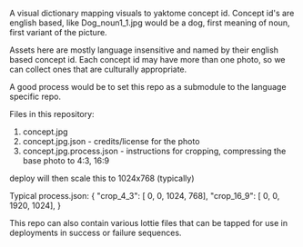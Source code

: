 A visual dictionary mapping visuals to yaktome concept id. Concept id's are english based, like Dog_noun1_1.jpg would be a dog, first meaning of noun, first variant of the picture.

Assets here are mostly language insensitive and named by their english based concept id. Each concept id may have more than one photo, so we can collect ones that are culturally appropriate.

A good process would be to set this repo as a submodule to the language specific repo.

Files in this repository:
1. concept.jpg
2. concept.jpg.json - credits/license for the photo
3. concept.jpg.process.json - instructions for cropping, compressing the base photo to 4:3, 16:9

deploy will then scale this to 1024x768 (typically)

Typical process.json:
{
    "crop_4_3": [ 0, 0, 1024, 768],
    "crop_16_9": [ 0, 0, 1920, 1024],
}

This repo can also contain various lottie files that can be tapped for use in deployments in success or failure sequences.


